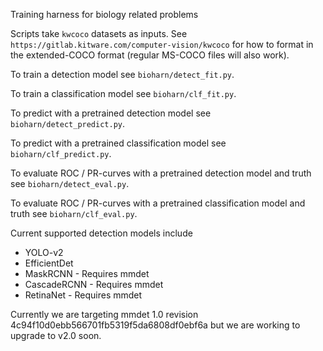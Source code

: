 Training harness for biology related problems

Scripts take `kwcoco` datasets as inputs. See
`https://gitlab.kitware.com/computer-vision/kwcoco` for how to format in the
extended-COCO format (regular MS-COCO files will also work).

To train a detection model see `bioharn/detect_fit.py`. 

To train a classification model see `bioharn/clf_fit.py`. 

To predict with a pretrained detection model see `bioharn/detect_predict.py`. 

To predict with a pretrained classification model see `bioharn/clf_predict.py`. 

To evaluate ROC / PR-curves with a pretrained detection model and truth see `bioharn/detect_eval.py`. 

To evaluate ROC / PR-curves with a pretrained classification model and truth see `bioharn/clf_eval.py`. 


Current supported detection models include

* YOLO-v2
* EfficientDet
* MaskRCNN - Requires mmdet 
* CascadeRCNN - Requires mmdet 
* RetinaNet - Requires mmdet 

Currently we are targeting mmdet 1.0 revision
4c94f10d0ebb566701fb5319f5da6808df0ebf6a but we are working to upgrade to v2.0
soon. 
